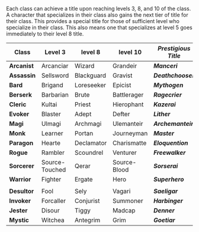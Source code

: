 Each class can achieve a title upon reaching levels 3, 8, and 10 of the class. A character that specializes in their class also gains the next tier of title for their class. This provides a special title for those of sufficient level who specialize in their class. This also means one that specializes at level 5 goes immediately to their level 8 title.

| **Class** | Level 3 | level 8 | level 10 | ***Prestigious Title*** |
|-----------|---------|---------|----------|-------------------------|
| **Arcanist** | Arcanciar | Wizard | Grandeir | ***Manceri*** |
| **Assassin** | Sellsword | Blackguard | Gravist | ***Deathchooser*** |
| **Bard** | Brigand | Loreseeker | Epicist | ***Mythogen*** |
| **Berserk** | Barbarian | Brute | Battlerager | ***Ragecrier*** |
| **Cleric** | Kultai | Priest | Hierophant | ***Kazerai*** |
| **Evoker** | Blaster | Adept | Defter | ***Lither*** |
| **Magi** | Ulmagi | Archmagi | Ulemanteir | ***Archemanteir*** |
| **Monk** | Learner | Portan | Journeyman | ***Master*** |
| **Paragon** | Hearte | Declamator | Charismatte | ***Eloquention*** |
| **Rogue** | Rambler | Scoundrel | Venturer | ***Freewalker*** |
| **Sorcerer** | Source-Touched | Qerar | Source-Blood | ***Sorserai*** |
| **Warrior** | Fighter | Ergate | Hero | ***Superhero*** |
| | | | |
| **Desultor** | Fool | Sely | Vagari | ***Saeligar*** |
| **Invoker** | Forcaller | Conjurist | Summoner | ***Harbinger*** |
| **Jester** | Disour | Tiggy | Madcap | ***Denner*** |
| **Mystic** | Witchea | Antegrim | Grim | ***Goetiar*** |
